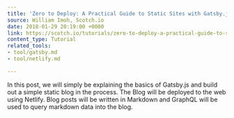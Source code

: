 ```yaml
---
title: 'Zero to Deploy: A Practical Guide to Static Sites with Gatsby.js'
source: William Imoh, Scotch.io
date: 2018-01-29 20:19:00 +0000
link: https://scotch.io/tutorials/zero-to-deploy-a-practical-guide-to-static-sites-with-gatsbyjs
content_type: Tutorial
related_tools:
- tool/gatsby.md
- tool/netlify.md

---
```

In this post, we will simply be explaining the basics of Gatsby.js and build out a simple static blog in the process. The Blog will be deployed to the web using Netlify. Blog posts will be written in Markdown and GraphQL will be used to query markdown data into the blog. 
